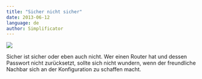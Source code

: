 ```yaml
---
title: "Sicher nicht sicher"
date: 2013-06-12
language: de
author: Simplificator
---
```


![](/images/tumblr_inline_mo9zono4tL1qz4rgp.png)

Sicher ist sicher oder eben auch nicht. Wer einen Router hat und dessen Passwort nicht zurücksetzt, sollte sich nicht wundern, wenn der freundliche Nachbar sich an der Konfiguration zu schaffen macht.
